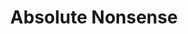 ---
layout: music
category: songs
title: Absolute Nonsense
short: absolutenonsense
order: 2
aif: "http://aarongreene.xyz/music/AaronGreene-AbsoluteNonsense-unsigned.aif"
mp3: "http://aarongreene.xyz/music/AaronGreene-AbsoluteNonsense-unsigned.mp3"
ogg: "http://aarongreene.xyz/music/AaronGreene-AbsoluteNonsense-unsigned.ogg"
---